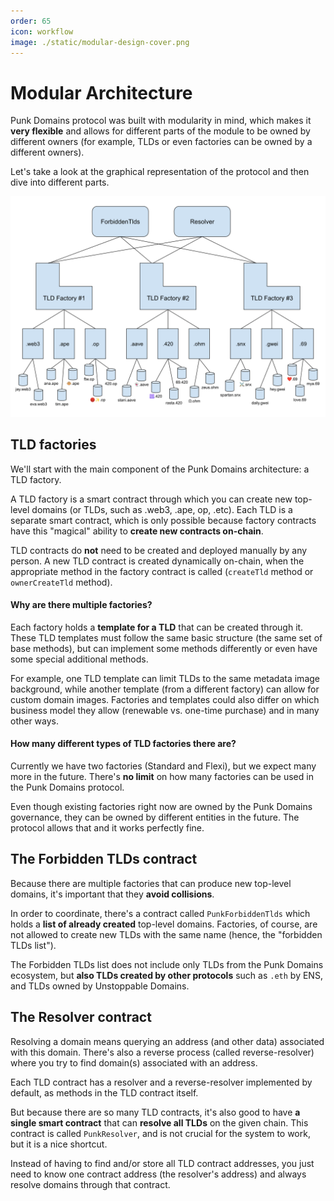 ```yaml
---
order: 65
icon: workflow
image: ./static/modular-design-cover.png
---
```


# Modular Architecture

Punk Domains protocol was built with modularity in mind, which makes it **very flexible** and allows for different parts of the module to be owned by different owners (for example, TLDs or even factories can be owned by a different owners).

Let's take a look at the graphical representation of the protocol and then dive into different parts.

![](./static/modular-architecture-bg-white.svg)

## TLD factories

We'll start with the main component of the Punk Domains architecture: a TLD factory.

A TLD factory is a smart contract through which you can create new top-level domains (or TLDs, such as .web3, .ape, op, .etc). Each TLD is a separate smart contract, which is only possible because factory contracts have this "magical" ability to **create new contracts on-chain**. 

TLD contracts do **not** need to be created and deployed manually by any person. A new TLD contract is created dynamically on-chain, when the appropriate method in the factory contract is called (`createTld` method or `ownerCreateTld` method).

#### Why are there multiple factories?

Each factory holds a **template for a TLD** that can be created through it. These TLD templates must follow the same basic structure (the same set of base methods), but can implement some methods differently or even have some special additional methods.

For example, one TLD template can limit TLDs to the same metadata image background, while another template (from a different factory) can allow for custom domain images. Factories and templates could also differ on which business model they allow (renewable vs. one-time purchase) and in many other ways.

#### How many different types of TLD factories there are?

Currently we have two factories (Standard and Flexi), but we expect many more in the future. There's **no limit** on how many factories can be used in the Punk Domains protocol.

Even though existing factories right now are owned by the Punk Domains governance, they can be owned by different entities in the future. The protocol allows that and it works perfectly fine.

## The Forbidden TLDs contract

Because there are multiple factories that can produce new top-level domains, it's important that they **avoid collisions**.

In order to coordinate, there's a contract called `PunkForbiddenTlds` which holds a **list of already created** top-level domains. Factories, of course, are not allowed to create new TLDs with the same name (hence, the "forbidden TLDs list").

The Forbidden TLDs list does not include only TLDs from the Punk Domains ecosystem, but **also TLDs created by other protocols** such as `.eth` by ENS, and TLDs owned by Unstoppable Domains.

## The Resolver contract

Resolving a domain means querying an address (and other data) associated with this domain. There's also a reverse process (called reverse-resolver) where you try to find domain(s) associated with an address.

Each TLD contract has a resolver and a reverse-resolver implemented by default, as methods in the TLD contract itself.

But because there are so many TLD contracts, it's also good to have **a single smart contract** that can **resolve all TLDs** on the given chain. This contract is called `PunkResolver`, and is not crucial for the system to work, but it is a nice shortcut. 

Instead of having to find and/or store all TLD contract addresses, you just need to know one contract address (the resolver's address) and always resolve domains through that contract.

